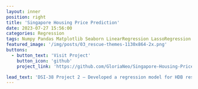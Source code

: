 ```yaml
---
layout: inner
position: right
title: 'Singapore Housing Price Prediction'
date: 2023-07-27 15:56:00
categories: Regression
tags: Numpy Pandas Matplotlib Seaborn LinearRegression LassoRegression RidgeRegression
featured_image: '/img/posts/03_rescue-themes-1130x864-2x.png'
buttons:
  - button_text: 'Visit Project'
    button_icon: 'github'
    project_link: 'https://github.com/GloriaNeo/Singapore-Housing-Price-Prediction'

lead_text: 'DSI-38 Project 2 – Developed a regression model for HDB resale prices based on various features relating to the property. Based on the Singapore Housing Dataset on Kaggle.'
---
```

